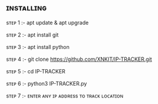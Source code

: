 ## ɪɴsᴛᴀʟʟɪɴɢ

sᴛᴇᴘ 1 :-
apt update & apt upgrade

sᴛᴇᴘ 2 :-
apt install git

sᴛᴇᴘ 3 :- 
apt install python

sᴛᴇᴘ 4 :- 
git clone https://github.com/XNKIT/IP-TRACKER.git 

sᴛᴇᴘ 5 :- 
cd IP-TRACKER

sᴛᴇᴘ 6 :- 
python3 IP-TRACKER.py

sᴛᴇᴘ 7 :- 
ᴇɴᴛᴇʀ ᴀɴʏ ɪᴘ ᴀᴅᴅʀᴇss ᴛᴏ ᴛʀᴀᴄᴋ  ʟᴏᴄᴀᴛɪᴏɴ
